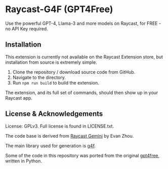 # Raycast-G4F (GPT4Free)

Use the powerful GPT-4, Llama-3 and more models on Raycast, for FREE - no API Key required.

## Installation

This extension is currently not available on the Raycast Extension store, but
installation from source is extremely simple.

1. Clone the repository / download source code from GitHub.
2. Navigate to the directory.
3. Run `npm run build` to build the extension.

The extension, and its full set of commands, should then show up in your Raycast app.

## License & Acknowledgements
License: GPLv3. Full license is found in LICENSE.txt.

The code base is derived from [Raycast Gemini](
https://github.com/raycast/extensions/tree/main/extensions/raycast-gemini) by Evan Zhou.

The main library used for generation is [g4f](https://github.com/VictorMRojas/g4f-ts).

Some of the code in this repository was ported from the original [gpt4free](https://github.com/xtekky/gpt4free), written in Python.